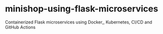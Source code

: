 # minishop-using-flask-microservices
Containerized Flask microservices using Docker,, Kubernetes,  CI/CD and GitHub Actions
